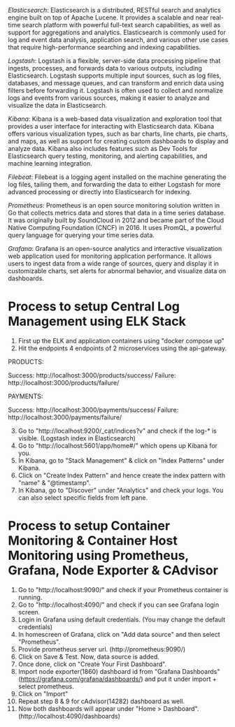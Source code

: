 *Elasticsearch*: Elasticsearch is a distributed, RESTful search and analytics engine built on top of Apache Lucene. It provides a scalable and near real-time search platform with powerful full-text search capabilities, as well as support for aggregations and analytics. Elasticsearch is commonly used for log and event data analysis, application search, and various other use cases that require high-performance searching and indexing capabilities.

*Logstash*: Logstash is a flexible, server-side data processing pipeline that ingests, processes, and forwards data to various outputs, including Elasticsearch. Logstash supports multiple input sources, such as log files, databases, and message queues, and can transform and enrich data using filters before forwarding it. Logstash is often used to collect and normalize logs and events from various sources, making it easier to analyze and visualize the data in Elasticsearch.

*Kibana*: Kibana is a web-based data visualization and exploration tool that provides a user interface for interacting with Elasticsearch data. Kibana offers various visualization types, such as bar charts, line charts, pie charts, and maps, as well as support for creating custom dashboards to display and analyze data. Kibana also includes features such as Dev Tools for Elasticsearch query testing, monitoring, and alerting capabilities, and machine learning integration.

*Filebeat*: Filebeat is a logging agent installed on the machine generating the log files, tailing them, and forwarding the data to either Logstash for more advanced processing or directly into Elasticsearch for indexing.

*Prometheus*: Prometheus is an open source monitoring solution written in Go that collects metrics data and stores that data in a time series database. It was originally built by SoundCloud in 2012 and became part of the Cloud Native Computing Foundation (CNCF) in 2016. It uses PromQL, a powerful query language for querying your time series data.

*Grafana*: Grafana is an open-source analytics and interactive visualization web application used for monitoring application performance. It allows users to ingest data from a wide range of sources, query and display it in customizable charts, set alerts for abnormal behavior, and visualize data on dashboards.

# Process to setup Central Log Management using ELK Stack

1. First up the ELK and application containers using "docker compose up"
2. Hit the endpoints 4 endpoints of 2 microservices using the api-gateway.

PRODUCTS:

Success: http://localhost:3000/products/success/
Failure: http://localhost:3000/products/failure/

PAYMENTS:

Success: http://localhost:3000/payments/success/
Failure: http://localhost:3000/payments/failure/

3. Go to "http://localhost:9200/\_cat/indices?v" and check if the log-\* is visible. (Logstash index in Elasticsearch)
4. Go to "http://localhost:5601/app/home#/" which opens up Kibana for you.
5. In Kibana, go to "Stack Management" & click on "Index Patterns" under Kibana.
6. Click on "Create Index Pattern" and hence create the index pattern with "name" & "@timestamp".
7. In Kibana, go to "Discover" under "Analytics" and check your logs. You can also select specific fields from left pane.

# Process to setup Container Monitoring & Container Host Monitoring using Prometheus, Grafana, Node Exporter & CAdvisor

1. Go to "http://localhost:9090/" and check if your Prometheus container is running.
2. Go to "http://localhost:4090/" and check if you can see Grafana login screen.
3. Login in Grafana using default credentials. (You may change the default credentials)
4. In homescreen of Grafana, click on "Add data source" and then select "Prometheus".
5. Provide prometheus server url. (http://prometheus:9090/)
6. Click on Save & Test. Now, data source is added.
7. Once done, click on "Create Your First Dashboard".
8. Import node exporter(1860) dashboard id from "Grafana Dashboards" (https://grafana.com/grafana/dashboards/) and put it under import + select prometheus.
9. Click on "Import"
10. Repeat step 8 & 9 for cAdvisor(14282) dashboard as well.
11. Now both dashboards will appear under "Home > Dashboard". (http://localhost:4090/dashboards)
